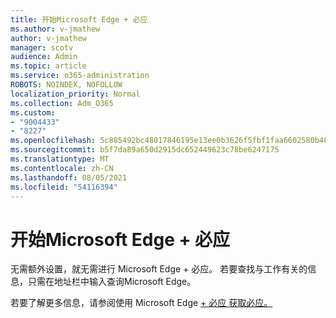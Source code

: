 ```yaml
---
title: 开始Microsoft Edge + 必应
ms.author: v-jmathew
author: v-jmathew
manager: scotv
audience: Admin
ms.topic: article
ms.service: o365-administration
ROBOTS: NOINDEX, NOFOLLOW
localization_priority: Normal
ms.collection: Adm_O365
ms.custom:
- "9004433"
- "8227"
ms.openlocfilehash: 5c885492bc48017846195e13ee0b3626f5fbf1faa6602580b487141a6d21df9d
ms.sourcegitcommit: b5f7da89a650d2915dc652449623c78be6247175
ms.translationtype: MT
ms.contentlocale: zh-CN
ms.lasthandoff: 08/05/2021
ms.locfileid: "54116394"
---
```

# <a name="get-started-with-microsoft-edge--bing"></a>开始Microsoft Edge + 必应

无需额外设置，就无需进行 Microsoft Edge + 必应。 若要查找与工作有关的信息，只需在地址栏中输入查询Microsoft Edge。

若要了解更多信息，请参阅使用 Microsoft Edge [+ 必应 获取必应。](https://go.microsoft.com/fwlink/?linkid=2152963)
